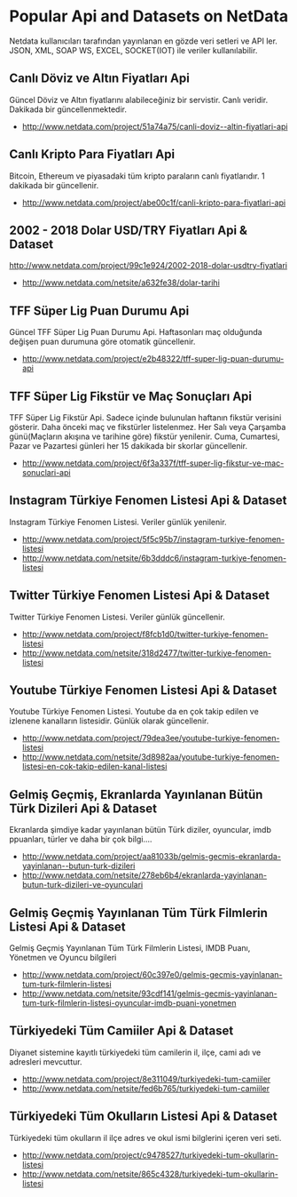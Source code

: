 # Popular Api and Datasets on NetData
Netdata kullanıcıları tarafından yayınlanan en gözde veri setleri ve API ler. JSON, XML, SOAP WS, EXCEL, SOCKET(IOT) ile veriler kullanılabilir.

## Canlı Döviz ve Altın Fiyatları Api
Güncel Döviz ve Altın fiyatlarını alabileceğiniz bir servistir. Canlı veridir. Dakikada bir güncellenmektedir.

- http://www.netdata.com/project/51a74a75/canli-doviz--altin-fiyatlari-api

## Canlı Kripto Para Fiyatları Api
Bitcoin, Ethereum ve piyasadaki tüm kripto paraların canlı fiyatlarıdır. 1 dakikada bir güncellenir.

- http://www.netdata.com/project/abe00c1f/canli-kripto-para-fiyatlari-api

## 2002 - 2018 Dolar USD/TRY Fiyatları Api & Dataset
http://www.netdata.com/project/99c1e924/2002-2018-dolar-usdtry-fiyatlari

- http://www.netdata.com/netsite/a632fe38/dolar-tarihi

## TFF Süper Lig Puan Durumu Api
Güncel TFF Süper Lig Puan Durumu Api. Haftasonları maç olduğunda değişen puan durumuna göre otomatik güncellenir. 

- http://www.netdata.com/project/e2b48322/tff-super-lig-puan-durumu-api

## TFF Süper Lig Fikstür ve Maç Sonuçları Api
TFF Süper Lig Fikstür Api. Sadece içinde bulunulan haftanın fikstür verisini gösterir.  Daha önceki maç ve fikstürler listelenmez. Her Salı veya Çarşamba günü(Maçların akışına ve tarihine göre) fikstür yenilenir. Cuma, Cumartesi, Pazar ve Pazartesi günleri her 15 dakikada bir skorlar güncellenir.

- http://www.netdata.com/project/6f3a337f/tff-super-lig-fikstur-ve-mac-sonuclari-api

## Instagram Türkiye Fenomen Listesi Api & Dataset
Instagram Türkiye Fenomen Listesi. Veriler günlük yenilenir.

- http://www.netdata.com/project/5f5c95b7/instagram-turkiye-fenomen-listesi
- http://www.netdata.com/netsite/6b3dddc6/instagram-turkiye-fenomen-listesi

## Twitter Türkiye Fenomen Listesi Api & Dataset
Twitter Türkiye Fenomen Listesi. Veriler günlük güncellenir.

- http://www.netdata.com/project/f8fcb1d0/twitter-turkiye-fenomen-listesi
- http://www.netdata.com/netsite/318d2477/twitter-turkiye-fenomen-listesi

## Youtube Türkiye Fenomen Listesi Api & Dataset
Youtube Türkiye Fenomen Listesi. Youtube da en çok takip edilen ve izlenene kanalların listesidir. Günlük olarak güncellenir. 

- http://www.netdata.com/project/79dea3ee/youtube-turkiye-fenomen-listesi
- http://www.netdata.com/netsite/3d8982aa/youtube-turkiye-fenomen-listesi-en-cok-takip-edilen-kanal-listesi

## Gelmiş Geçmiş, Ekranlarda Yayınlanan  Bütün Türk Dizileri Api & Dataset
Ekranlarda şimdiye kadar yayınlanan bütün Türk diziler, oyuncular, imdb ppuanları, türler ve daha bir çok bilgi....

- http://www.netdata.com/project/aa81033b/gelmis-gecmis-ekranlarda-yayinlanan--butun-turk-dizileri
- http://www.netdata.com/netsite/278eb6b4/ekranlarda-yayinlanan-butun-turk-dizileri-ve-oyunculari

## Gelmiş Geçmiş Yayınlanan Tüm Türk Filmlerin Listesi Api & Dataset
Gelmiş Geçmiş Yayınlanan Tüm Türk Filmlerin Listesi, IMDB Puanı, Yönetmen ve Oyuncu bilgileri

- http://www.netdata.com/project/60c397e0/gelmis-gecmis-yayinlanan-tum-turk-filmlerin-listesi
- http://www.netdata.com/netsite/93cdf141/gelmis-gecmis-yayinlanan-tum-turk-filmlerin-listesi-oyuncular-imdb-puani-yonetmen

## Türkiyedeki Tüm Camiiler Api & Dataset
Diyanet sistemine kayıtlı türkiyedeki tüm camilerin il, ilçe, cami adı ve adresleri mevcuttur.

- http://www.netdata.com/project/8e311049/turkiyedeki-tum-camiiler
- http://www.netdata.com/netsite/fed6b765/turkiyedeki-tum-camiiler

## Türkiyedeki Tüm Okulların Listesi Api & Dataset
Türkiyedeki tüm okulların il ilçe adres ve okul ismi bilglerini içeren veri seti.

- http://www.netdata.com/project/c9478527/turkiyedeki-tum-okullarin-listesi
- http://www.netdata.com/netsite/865c4328/turkiyedeki-tum-okullarin-listesi
